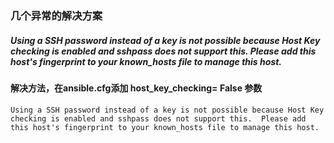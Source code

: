 ### 几个异常的解决方案

##### Using a SSH password instead of a key is not possible because Host Key checking is enabled and sshpass does not support this.  Please add this host's fingerprint to your known_hosts file to manage this host.
#### 解决方法，在ansible.cfg添加 host_key_checking= False 参数
```
Using a SSH password instead of a key is not possible because Host Key checking is enabled and sshpass does not support this.  Please add this host's fingerprint to your known_hosts file to manage this host.
```
